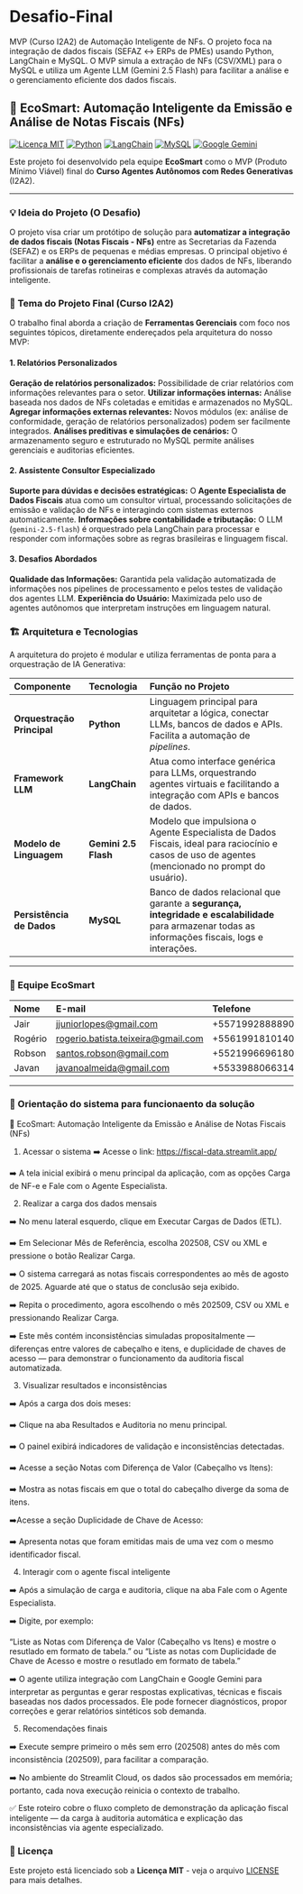 # Desafio-Final
MVP (Curso I2A2) de Automação Inteligente de NFs. O projeto foca na integração de dados fiscais (SEFAZ ↔ ERPs de PMEs) usando Python, LangChain e MySQL. O MVP simula a extração de NFs (CSV/XML) para o MySQL e utiliza um Agente LLM (Gemini 2.5 Flash) para facilitar a análise e o gerenciamento eficiente dos dados fiscais.

## 🤖 EcoSmart: Automação Inteligente da Emissão e Análise de Notas Fiscais (NFs)

[![Licença MIT](https://img.shields.io/badge/License-MIT-yellow.svg)](https://opensource.org/licenses/MIT)
[![Python](https://img.shields.io/badge/Python-3.9%2B-blue?logo=python&logoColor=white)](https://www.python.org/)
[![LangChain](https://img.shields.io/badge/LangChain-v0.1.0%2B-green?logo=chainlink&logoColor=white)](https://www.langchain.com/)
[![MySQL](https://img.shields.io/badge/MySQL-Database-orange?logo=mysql&logoColor=white)](https://www.mysql.com/)
[![Google Gemini](https://img.shields.io/badge/Google_Gemini-2.5_Flash-4285F4?logo=google&logoColor=white)](https://ai.google.dev/gemini)

Este projeto foi desenvolvido pela equipe **EcoSmart** como o MVP (Produto Mínimo Viável) final do **Curso Agentes Autônomos com Redes Generativas** (I2A2).

---

### 💡 Ideia do Projeto (O Desafio)

O projeto visa criar um protótipo de solução para **automatizar a integração de dados fiscais (Notas Fiscais - NFs)** entre as Secretarias da Fazenda (SEFAZ) e os ERPs de pequenas e médias empresas. O principal objetivo é facilitar a **análise e o gerenciamento eficiente** dos dados de NFs, liberando profissionais de tarefas rotineiras e complexas através da automação inteligente.

### 🎯 Tema do Projeto Final (Curso I2A2)

O trabalho final aborda a criação de **Ferramentas Gerenciais** com foco nos seguintes tópicos, diretamente endereçados pela arquitetura do nosso MVP:

#### 1. Relatórios Personalizados
**Geração de relatórios personalizados:** Possibilidade de criar relatórios com informações relevantes para o setor.
**Utilizar informações internas:** Análise baseada nos dados de NFs coletadas e emitidas e armazenados no MySQL.
**Agregar informações externas relevantes:** Novos módulos (ex: análise de conformidade, geração de relatórios personalizados) podem ser facilmente integrados.
**Análises preditivas e simulações de cenários:** O armazenamento seguro e estruturado no MySQL permite análises gerenciais e auditorias eficientes.

#### 2. Assistente Consultor Especializado
**Suporte para dúvidas e decisões estratégicas:** O **Agente Especialista de Dados Fiscais** atua como um consultor virtual, processando solicitações de emissão e validação de NFs e interagindo com sistemas externos automaticamente.
**Informações sobre contabilidade e tributação:** O LLM (`gemini-2.5-flash`) é orquestrado pela LangChain para processar e responder com informações sobre as regras brasileiras e linguagem fiscal.

#### 3. Desafios Abordados
**Qualidade das Informações:** Garantida pela validação automatizada de informações nos pipelines de processamento e pelos testes de validação dos agentes LLM.
**Experiência do Usuário:** Maximizada pelo uso de agentes autônomos que interpretam instruções em linguagem natural.

### 🏗️ Arquitetura e Tecnologias

A arquitetura do projeto é modular e utiliza ferramentas de ponta para a orquestração de IA Generativa:

| Componente | Tecnologia | Função no Projeto |
| :--- | :--- | :--- |
| **Orquestração Principal** | **Python** | Linguagem principal para arquitetar a lógica, conectar LLMs, bancos de dados e APIs. Facilita a automação de *pipelines*. |
| **Framework LLM** | **LangChain** | Atua como interface genérica para LLMs, orquestrando agentes virtuais e facilitando a integração com APIs e bancos de dados. |
| **Modelo de Linguagem** | **Gemini 2.5 Flash** | Modelo que impulsiona o Agente Especialista de Dados Fiscais, ideal para raciocínio e casos de uso de agentes (mencionado no prompt do usuário). |
| **Persistência de Dados** | **MySQL** | Banco de dados relacional que garante a **segurança, integridade e escalabilidade** para armazenar todas as informações fiscais, logs e interações. |

---

### 👥 Equipe EcoSmart

| Nome | E-mail | Telefone |
| :--- | :--- | :--- |
| Jair | jjuniorlopes@gmail.com | +5571992888890 |
| Rogério | rogerio.batista.teixeira@gmail.com | +5561991810140 |
| Robson  |  santos.robson@gmail.com  | +5521996696180 |
| Javan | javanoalmeida@gmail.com | +5533988066314 |

---

### 📝 Orientação do sistema para funcionaento da solução

🤖 EcoSmart: Automação Inteligente da Emissão e Análise de Notas Fiscais (NFs)

1. Acessar o sistema
➡️ Acesse o link: https://fiscal-data.streamlit.app/

➡️ A tela inicial exibirá o menu principal da aplicação, com as opções Carga de NF-e e Fale com o Agente Especialista.

2. Realizar a carga dos dados mensais
   
➡️ No menu lateral esquerdo, clique em Executar Cargas de Dados (ETL).

➡️ Em Selecionar Mês de Referência, escolha 202508, CSV ou XML e pressione o botão Realizar Carga.

➡️ O sistema carregará as notas fiscais correspondentes ao mês de agosto de 2025. Aguarde até que o status de conclusão seja exibido.

➡️ Repita o procedimento, agora escolhendo o mês 202509, CSV ou XML e pressionando Realizar Carga.

➡️ Este mês contém inconsistências simuladas propositalmente — diferenças entre valores de cabeçalho e itens, e duplicidade de chaves de acesso — para demonstrar o funcionamento da auditoria fiscal automatizada.

3. Visualizar resultados e inconsistências

➡️ Após a carga dos dois meses:

➡️ Clique na aba Resultados e Auditoria no menu principal.

➡️ O painel exibirá indicadores de validação e inconsistências detectadas.

➡️ Acesse a seção Notas com Diferença de Valor (Cabeçalho vs Itens):

➡️ Mostra as notas fiscais em que o total do cabeçalho diverge da soma de itens.

➡️Acesse a seção Duplicidade de Chave de Acesso:

➡️ Apresenta notas que foram emitidas mais de uma vez com o mesmo identificador fiscal.

4. Interagir com o agente fiscal inteligente

➡️ Após a simulação de carga e auditoria, clique na aba Fale com o Agente Especialista.

➡️ Digite, por exemplo:

“Liste as Notas com Diferença de Valor (Cabeçalho vs Itens) e mostre o resutlado em formato de tabela.”
ou
“Liste as notas com  Duplicidade de Chave de Acesso e mostre o resutlado em formato de tabela.”

➡️ O agente utiliza integração com LangChain e Google Gemini para interpretar as perguntas e gerar respostas explicativas, técnicas e fiscais baseadas nos dados processados. Ele pode fornecer diagnósticos, propor correções e gerar relatórios sintéticos sob demanda.

5. Recomendações finais

➡️ Execute sempre primeiro o mês sem erro (202508) antes do mês com inconsistência (202509), para facilitar a comparação.

➡️ No ambiente do Streamlit Cloud, os dados são processados em memória; portanto, cada nova execução reinicia o contexto de trabalho.

✅ Este roteiro cobre o fluxo completo de demonstração da aplicação fiscal inteligente — da carga à auditoria automática e explicação das inconsistências via agente especializado.

### 📜 Licença

Este projeto está licenciado sob a **Licença MIT** - veja o arquivo [LICENSE](LICENSE) para mais detalhes.
